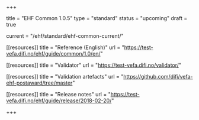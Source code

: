 +++

title = "EHF Common 1.0.5"
type = "standard"
status = "upcoming"
draft = true

current = "/ehf/standard/ehf-common-current/"

[[resources]]
title = "Reference (English)"
url = "https://test-vefa.difi.no/ehf/guide/common/1.0/en/"

[[resources]]
title = "Validator"
url = "https://test-vefa.difi.no/validator/"

[[resources]]
title = "Validation artefacts"
url = "https://github.com/difi/vefa-ehf-postaward/tree/master"

[[resources]]
title = "Release notes"
url = "https://test-vefa.difi.no/ehf/guide/release/2018-02-20/"

+++
